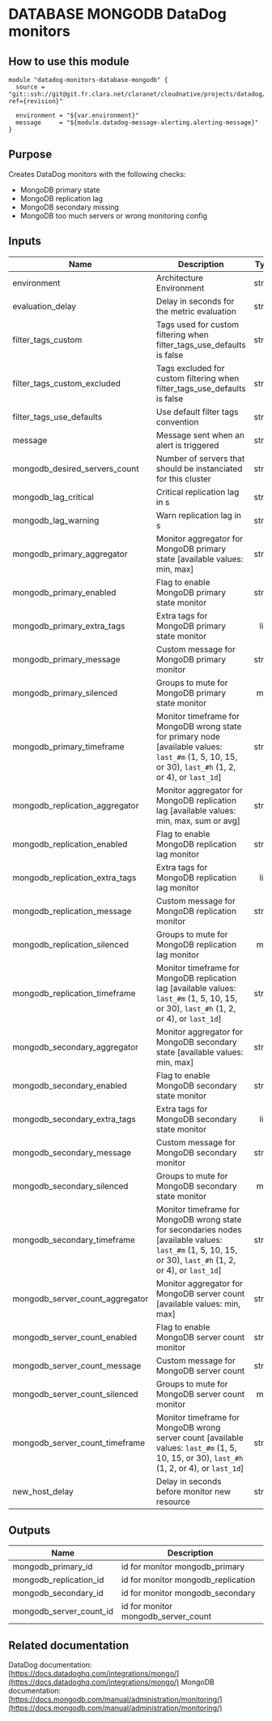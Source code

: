 # DATABASE MONGODB DataDog monitors

## How to use this module

```
module "datadog-monitors-database-mongodb" {
  source = "git::ssh://git@git.fr.clara.net/claranet/cloudnative/projects/datadog/terraform/monitors.git//database/mongodb?ref={revision}"

  environment = "${var.environment}"
  message     = "${module.datadog-message-alerting.alerting-message}"
}

```

## Purpose

Creates DataDog monitors with the following checks:

- MongoDB primary state
- MongoDB replication lag
- MongoDB secondary missing
- MongoDB too much servers or wrong monitoring config

## Inputs

| Name | Description | Type | Default | Required |
|------|-------------|:----:|:-----:|:-----:|
| environment | Architecture Environment | string | n/a | yes |
| evaluation\_delay | Delay in seconds for the metric evaluation | string | `"15"` | no |
| filter\_tags\_custom | Tags used for custom filtering when filter_tags_use_defaults is false | string | `"*"` | no |
| filter\_tags\_custom\_excluded | Tags excluded for custom filtering when filter_tags_use_defaults is false | string | `""` | no |
| filter\_tags\_use\_defaults | Use default filter tags convention | string | `"true"` | no |
| message | Message sent when an alert is triggered | string | n/a | yes |
| mongodb\_desired\_servers\_count | Number of servers that should be instanciated for this cluster | string | `"3"` | no |
| mongodb\_lag\_critical | Critical replication lag in s | string | `"5"` | no |
| mongodb\_lag\_warning | Warn replication lag in s | string | `"2"` | no |
| mongodb\_primary\_aggregator | Monitor aggregator for MongoDB primary state [available values: min, max] | string | `"max"` | no |
| mongodb\_primary\_enabled | Flag to enable MongoDB primary state monitor | string | `"true"` | no |
| mongodb\_primary\_extra\_tags | Extra tags for MongoDB primary state monitor | list | `[]` | no |
| mongodb\_primary\_message | Custom message for MongoDB primary monitor | string | `""` | no |
| mongodb\_primary\_silenced | Groups to mute for MongoDB primary state monitor | map | `{}` | no |
| mongodb\_primary\_timeframe | Monitor timeframe for MongoDB wrong state for primary node [available values: `last_#m` (1, 5, 10, 15, or 30), `last_#h` (1, 2, or 4), or `last_1d`] | string | `"last_1m"` | no |
| mongodb\_replication\_aggregator | Monitor aggregator for MongoDB replication lag [available values: min, max, sum or avg] | string | `"avg"` | no |
| mongodb\_replication\_enabled | Flag to enable MongoDB replication lag monitor | string | `"true"` | no |
| mongodb\_replication\_extra\_tags | Extra tags for MongoDB replication lag monitor | list | `[]` | no |
| mongodb\_replication\_message | Custom message for MongoDB replication monitor | string | `""` | no |
| mongodb\_replication\_silenced | Groups to mute for MongoDB replication lag monitor | map | `{}` | no |
| mongodb\_replication\_timeframe | Monitor timeframe for MongoDB replication lag  [available values: `last_#m` (1, 5, 10, 15, or 30), `last_#h` (1, 2, or 4), or `last_1d`] | string | `"last_1m"` | no |
| mongodb\_secondary\_aggregator | Monitor aggregator for MongoDB secondary state [available values: min, max] | string | `"max"` | no |
| mongodb\_secondary\_enabled | Flag to enable MongoDB secondary state monitor | string | `"true"` | no |
| mongodb\_secondary\_extra\_tags | Extra tags for MongoDB secondary state monitor | list | `[]` | no |
| mongodb\_secondary\_message | Custom message for MongoDB secondary monitor | string | `""` | no |
| mongodb\_secondary\_silenced | Groups to mute for MongoDB secondary state monitor | map | `{}` | no |
| mongodb\_secondary\_timeframe | Monitor timeframe for MongoDB wrong state for secondaries nodes [available values: `last_#m` (1, 5, 10, 15, or 30), `last_#h` (1, 2, or 4), or `last_1d`] | string | `"last_5m"` | no |
| mongodb\_server\_count\_aggregator | Monitor aggregator for MongoDB server count [available values: min, max] | string | `"min"` | no |
| mongodb\_server\_count\_enabled | Flag to enable MongoDB server count monitor | string | `"true"` | no |
| mongodb\_server\_count\_message | Custom message for MongoDB server count | string | `""` | no |
| mongodb\_server\_count\_silenced | Groups to mute for MongoDB server count monitor | map | `{}` | no |
| mongodb\_server\_count\_timeframe | Monitor timeframe for MongoDB wrong server count [available values: `last_#m` (1, 5, 10, 15, or 30), `last_#h` (1, 2, or 4), or `last_1d`] | string | `"last_15m"` | no |
| new\_host\_delay | Delay in seconds before monitor new resource | string | `"300"` | no |

## Outputs

| Name | Description |
|------|-------------|
| mongodb\_primary\_id | id for monitor mongodb_primary |
| mongodb\_replication\_id | id for monitor mongodb_replication |
| mongodb\_secondary\_id | id for monitor mongodb_secondary |
| mongodb\_server\_count\_id | id for monitor mongodb_server_count |

## Related documentation

DataDog documentation: [https://docs.datadoghq.com/integrations/mongo/](https://docs.datadoghq.com/integrations/mongo/)
MongoDB documentation: [https://docs.mongodb.com/manual/administration/monitoring/](https://docs.mongodb.com/manual/administration/monitoring/)
